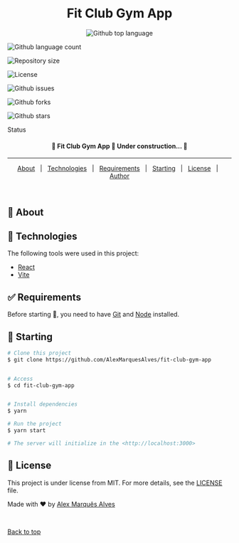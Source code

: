 &#xa0;

<!-- <a href="https://fit-club-gym-app
.netlify.app">Demo</a> -->

</div>

<h1 align="center">Fit Club Gym App</h1>

<p align="center">
  <img alt="Github top language" src="https://img.shields.io/github/languages/top/AlexMarquesAlves/fit-club-gym-app
?color=56BEB8">

<img alt="Github language count" src="https://img.shields.io/github/languages/count/AlexMarquesAlves/fit-club-gym-app
?color=56BEB8">

<img alt="Repository size" src="https://img.shields.io/github/repo-size/AlexMarquesAlves/fit-club-gym-app
?color=56BEB8">

<img alt="License" src="https://img.shields.io/github/license/AlexMarquesAlves/fit-club-gym-app
?color=56BEB8">

<img alt="Github issues" src="https://img.shields.io/github/issues/AlexMarquesAlves/fit-club-gym-app
?color=56BEB8" />

<img alt="Github forks" src="https://img.shields.io/github/forks/AlexMarquesAlves/fit-club-gym-app
?color=56BEB8" />

<img alt="Github stars" src="https://img.shields.io/github/stars/AlexMarquesAlves/fit-club-gym-app
?color=56BEB8" />

</p>

Status

<h4 align="center">
	🚧  Fit Club Gym App 🚀 Under construction...  🚧
</h4>

<hr>

<p align="center">
  <a href="#dart-about">About</a> &#xa0; | &#xa0;
  <!-- <a href="#sparkles-features">Features</a> &#xa0; | &#xa0; -->
  <a href="#rocket-technologies">Technologies</a> &#xa0; | &#xa0;
  <a href="#white_check_mark-requirements">Requirements</a> &#xa0; | &#xa0;
  <a href="#checkered_flag-starting">Starting</a> &#xa0; | &#xa0;
  <a href="#memo-license">License</a> &#xa0; | &#xa0;
  <a href="https://github.com/AlexMarquesAlves" target="_blank">Author</a>
</p>

<br>

## :dart: About

<p align='center'></p>

<!-- ## :sparkles: Features

:heavy_check_mark: Feature 1;\
:heavy_check_mark: Feature 2;\
:heavy_check_mark: Feature 3; -->

## :rocket: Technologies

The following tools were used in this project:

-  [React](https://reactjs.org/)
-  [Vite](https://vitejs.dev/)

## :white_check_mark: Requirements

Before starting :checkered_flag:, you need to have [Git](https://git-scm.com)
and [Node](https://nodejs.org/en/) installed.

## :checkered_flag: Starting

```bash
# Clone this project
$ git clone https://github.com/AlexMarquesAlves/fit-club-gym-app


# Access
$ cd fit-club-gym-app


# Install dependencies
$ yarn

# Run the project
$ yarn start

# The server will initialize in the <http://localhost:3000>
```

## :memo: License

This project is under license from MIT. For more details, see the
[LICENSE](LICENSE.md) file.

Made with :heart: by
<a href="https://github.com/AlexMarquesAlves" target="_blank">Alex Marquês
Alves</a>

&#xa0;

<a href="#top">Back to top</a>
